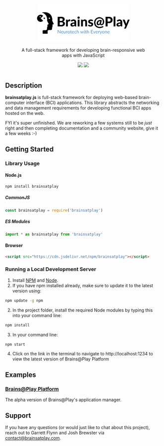 <div style="display: flex; align-items: center;  justify-content:center;margin-bottom: 25px;">
<div style="text-align:center; width: 400px;">
<img src="./logo.png" style="width: 300px;" alt="Brains@Play">
<p>A full-stack framework for developing brain-responsive web apps with JavaScript</p>

<a href="https://github.com/brainsatplay/brainsatplay-beta"><img src="https://img.shields.io/badge/github-source_code-blue.svg?logo=github&logoColor=white"></a>
<a href="https://www.gnu.org/licenses/gpl-3.0"><img src="https://img.shields.io/badge/License-GPLv3-blue.svg"></a>
</div>
</div>

## Description
**brainsatplay.js** is full-stack framework for deploying web-based brain-computer interface (BCI) applications. This library abstracts the networking and data management requirements for developing functional BCI apps hosted on the web.

FYI it's super unfinished. We are reworking a few systems still to be *just* right and then completing documentation and a community website, give it a few weeks :-)


## Getting Started
### Library Usage
#### Node.js
```bash
npm install brainsatplay
``` 

##### CommonJS
```javascript
const brainsatplay = require('brainsatplay')
``` 

##### ES Modules
```javascript
import * as brainsatplay from 'brainsatplay'
```

#### Browser
```html
<script src="https://cdn.jsdelivr.net/npm/brainsatplay"></script>
```

### Running a Local Development Server
1. Install [NPM](https://www.npmjs.com/) and [Node](https://nodejs.org/en/).
2. If you have npm installed already, make sure to update it to the latest version using:
```bash
npm update -g npm
```
2. In the project folder, install the required Node modules by typing this into your command line:
```bash
npm install
``` 
3. In your command line:
```bash
npm start
```
4. Click on the link in the terminal to navigate to http://localhost:1234 to view the latest version of Brains@Play Platform


##  Examples
### [Brains@Play Platform](https://app.brainsatplay.com) 
The alpha version of Brains@Play's application manager.

## Support
If you have any questions (or would just like to chat about this project), reach out to Garrett Flynn and Josh Brewster via [contact@brainsatplay.com](contact@brainsatplay.com).
